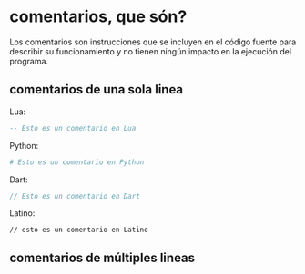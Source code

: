 # comentarios, que són? 
Los comentarios son instrucciones que se incluyen en el código fuente para describir su funcionamiento y no tienen ningún impacto en la ejecución del programa.

## comentarios de una sola linea

Lua:
```lua
-- Esto es un comentario en Lua 
```

Python:
```python
# Esto es un comentario en Python
```

Dart:
```dart
// Esto es un comentario en Dart
```

Latino:
```latino
// esto es un comentario en Latino
```

## comentarios de múltiples lineas
